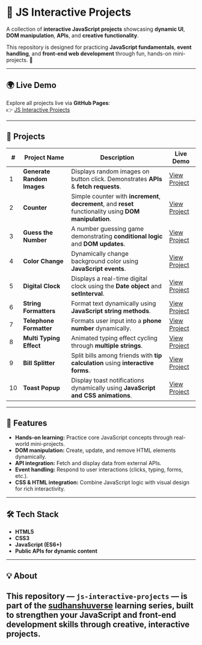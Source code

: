 # 🎨 JS Interactive Projects

A collection of **interactive JavaScript projects** showcasing **dynamic UI**, **DOM manipulation**, **APIs**, and **creative functionality**.  

This repository is designed for practicing **JavaScript fundamentals**, **event handling**, and **front-end web development** through fun, hands-on mini-projects. 🚀

---

## 🌍 Live Demo
Explore all projects live via **GitHub Pages**:  
👉 [JS Interactive Projects](https://sudhanshuverse.github.io/js-interactive-projects/)

---

## 📂 Projects

| # | Project Name | Description | Live Demo |
|---|--------------|-------------|-----------|
| 1 | **Generate Random Images** | Displays random images on button click. Demonstrates **APIs** & **fetch requests**. | [View Project](https://sudhanshuverse.github.io/js-interactive-projects/01-generate-random-images/) |
| 2 | **Counter** | Simple counter with **increment**, **decrement**, and **reset** functionality using **DOM manipulation**. | [View Project](https://sudhanshuverse.github.io/js-interactive-projects/02-counter/) |
| 3 | **Guess the Number** | A number guessing game demonstrating **conditional logic** and **DOM updates**. | [View Project](https://sudhanshuverse.github.io/js-interactive-projects/03-guess-the-number/) |
| 4 | **Color Change** | Dynamically change background color using **JavaScript events**. | [View Project](https://sudhanshuverse.github.io/js-interactive-projects/04-color-change/) |
| 5 | **Digital Clock** | Displays a real-time digital clock using the **Date object** and **setInterval**. | [View Project](https://sudhanshuverse.github.io/js-interactive-projects/05-digital-clock/) |
| 6 | **String Formatters** | Format text dynamically using **JavaScript string methods**. | [View Project](https://sudhanshuverse.github.io/js-interactive-projects/06-string-formaters/) |
| 7 | **Telephone Formatter** | Formats user input into a **phone number** dynamically. | [View Project](https://sudhanshuverse.github.io/js-interactive-projects/07-telephone-formatter/) |
| 8 | **Multi Typing Effect** | Animated typing effect cycling through **multiple strings**. | [View Project](https://sudhanshuverse.github.io/js-interactive-projects/08-multi-typing/) |
| 9 | **Bill Splitter** | Split bills among friends with **tip calculation** using **interactive forms**. | [View Project](https://sudhanshuverse.github.io/js-interactive-projects/09-bill-spliter/) |
| 10 | **Toast Popup** | Display toast notifications dynamically using **JavaScript and CSS animations**. | [View Project](https://sudhanshuverse.github.io/js-interactive-projects/10-tost-popup/) |
---

## 🚀 Features
- **Hands-on learning:** Practice core JavaScript concepts through real-world mini-projects.  
- **DOM manipulation:** Create, update, and remove HTML elements dynamically.  
- **API integration:** Fetch and display data from external APIs.  
- **Event handling:** Respond to user interactions (clicks, typing, forms, etc.).  
- **CSS & HTML integration:** Combine JavaScript logic with visual design for rich interactivity.  

---

## 🛠️ Tech Stack
- **HTML5**  
- **CSS3**  
- **JavaScript (ES6+)**  
- **Public APIs for dynamic content**  

---

## 💡 About
This repository — **`js-interactive-projects`** — is part of the [sudhanshuverse](https://github.com/sudhanshuverse) learning series, built to strengthen your **JavaScript** and **front-end development** skills through **creative, interactive projects**.  
---